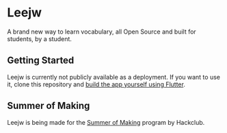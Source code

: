# Leejw

A brand new way to learn vocabulary, all Open Source and built for students, by a student.

## Getting Started

Leejw is currently not publicly available as a deployment. If you want to use it, clone this repository and [build the app yourself using Flutter](https://docs.flutter.dev/deployment/web).

## Summer of Making

Leejw is being made for the [Summer of Making](https://summer.hack.club/rv) program by Hackclub.
